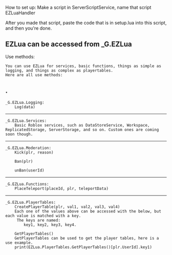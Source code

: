 How to set up:
Make a script in ServerScriptService, name that script EZLuaHandler

After you made that script, paste the code that is in setup.lua into this script, and then you're done.

EZLua can be accessed from _G.EZLua
--------------------------------------------------
Use methods:

    You can use EZLua for services, basic functions, things as simple as logging, and things as complex as playertables.
    Here are all use methods:
.
----------------------------
    _G.EZLua.Logging:
        Log(data)
-------------------------------------------------
    _G.EZLua.Services:
        Basic Roblox services, such as DataStoreService, Workspace, ReplicatedStorage, ServerStorage, and so on. Custom ones are coming soon though.
------------------------------------------------
    _G.EZLua.Moderation:
        Kick(plr, reason)

        Ban(plr)

        unBan(userId)
-----------------------------------------------------
    _G.EZLua.Functions:
        PlaceTeleport(placeId, plr, teleportData)
----------------------------------------------------
    _G.EZLua.PlayerTables:
        CreatePlayerTable(plr, val1, val2, val3, val4)
        Each one of the values above can be accessed with the below, but each value is matched with a key.
         The keys are named:
            key1, key2, key3, key4.
    
        GetPlayerTables()
        GetPlayerTables can be used to get the player tables, here is a use example.
        print(EZLua.PlayerTables.GetPlayerTables()[plr.UserId].key1)